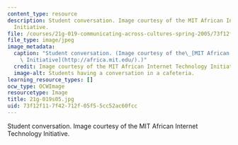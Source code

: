 ```yaml
---
content_type: resource
description: Student conversation. Image courtesy of the MIT African Internet Technology
  Initiative.
file: /courses/21g-019-communicating-across-cultures-spring-2005/73f12f117f42712f05f55cc52ac60fcc_21g-019s05.jpg
file_type: image/jpeg
image_metadata:
  caption: "Student conversation. (Image courtesy of the\_[MIT African Internet Technology\
    \ Initiative](http://africa.mit.edu/).)"
  credit: Image courtesy of the MIT African Internet Technology Initiative.
  image-alt: Students having a conversation in a cafeteria.
learning_resource_types: []
ocw_type: OCWImage
resourcetype: Image
title: 21g-019s05.jpg
uid: 73f12f11-7f42-712f-05f5-5cc52ac60fcc
---
```

Student conversation. Image courtesy of the MIT African Internet Technology Initiative.

